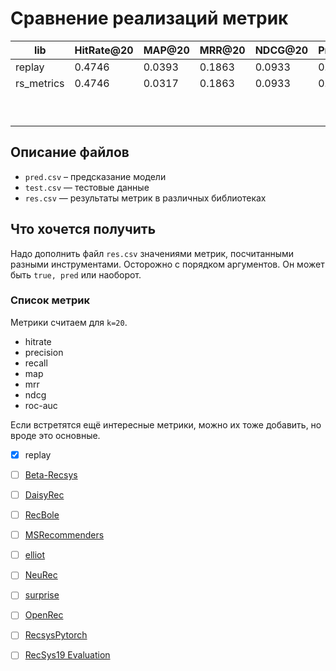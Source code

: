 # Сравнение реализаций метрик

| lib        | HitRate@20 | MAP@20 | MRR@20 | NDCG@20 | Precision@20 | Recall@20 | RocAuc@20 |
| ---------- | ---------- | ------ | ------ | ------- | ------------ | --------- | --------- |
| replay     | 0.4746     | 0.0393 | 0.1863 | 0.0933  | 0.0575       | 0.0963    | 0.2832    |
| rs_metrics | 0.4746     | 0.0317 | 0.1863 | 0.0933  | 0.0575       | 0.0963    | —         |
|            |            |        |        |         |              |           |           |
|            |            |        |        |         |              |           |           |
|            |            |        |        |         |              |           |           |
|            |            |        |        |         |              |           |           |
|            |            |        |        |         |              |           |           |
|            |            |        |        |         |              |           |           |
|            |            |        |        |         |              |           |           |
|            |            |        |        |         |              |           |           |
|            |            |        |        |         |              |           |           |



## Описание файлов

- `pred.csv` – предсказание модели
- `test.csv` — тестовые данные
- `res.csv` — результаты метрик в различных библиотеках



## Что хочется получить 

Надо дополнить файл `res.csv` значениями метрик, посчитанными разными инструментами. Осторожно с порядком аргументов. Он может быть `true, pred` или наоборот.



### Список метрик 

Метрики считаем для `k=20`.

- hitrate
- precision
- recall
- map
- mrr
- ndcg
- roc-auc

Если встретятся ещё интересные метрики, можно их тоже добавить, но вроде это основные.



- [x] replay
- [ ] [Beta-Recsys](https://github.com/beta-team/beta-recsys)
- [ ] [DaisyRec](https://github.com/AmazingDD/daisyRec)
- [ ] [RecBole](https://github.com/RUCAIBox/RecBole)
- [ ] [MSRecommenders](https://github.com/microsoft/recommenders)
- [ ] [elliot](https://github.com/sisinflab/elliot)
- [ ] [NeuRec](https://github.com/wubinzzu/NeuRec)
- [ ] [surprise](https://github.com/NicolasHug/Surprise)
- [ ] [OpenRec](https://github.com/ylongqi/openrec)
- [ ] [RecsysPytorch](https://github.com/yoongi0428/RecSys_PyTorch)
- [ ] [RecSys19 Evaluation](https://github.com/MaurizioFD/RecSys2019_DeepLearning_Evaluation)

